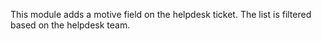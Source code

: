 This module adds a motive field on the helpdesk ticket. The list is
filtered based on the helpdesk team.
